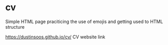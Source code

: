 # cv

Simple HTML page praciticing the use of emojis and getting used to HTML structure

https://dustinsoos.github.io/cv/ CV website link
